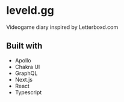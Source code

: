 # leveld.gg
Videogame diary inspired by Letterboxd.com

## Built with
- Apollo
- Chakra UI
- GraphQL
- Next.js
- React
- Typescript
